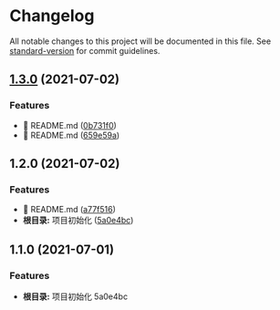 # Changelog

All notable changes to this project will be documented in this file. See [standard-version](https://github.com/conventional-changelog/standard-version) for commit guidelines.

## [1.3.0](https://github.com/joycolu/git-flow/compare/v1.2.0...v1.3.0) (2021-07-02)


### Features

* 🎸 README.md ([0b731f0](https://github.com/joycolu/git-flow/commit/0b731f00ede4f52b2e794a272765e6c4f2a65864))
* 🎸 README.md ([659e59a](https://github.com/joycolu/git-flow/commit/659e59a5af68bb58a7f42eaacad3dc42ca906543))

## 1.2.0 (2021-07-02)


### Features

* 🎸 README.md ([a77f516](https://github.com/joycolu/git-flow/commit/a77f516454d03db72f16999255f02d44a2630858))
* **根目录:** 项目初始化 ([5a0e4bc](https://github.com/joycolu/git-flow/commit/5a0e4bce5aa44526969e8977ecb134b52acb3e39))

## 1.1.0 (2021-07-01)


### Features

* **根目录:** 项目初始化 5a0e4bc
